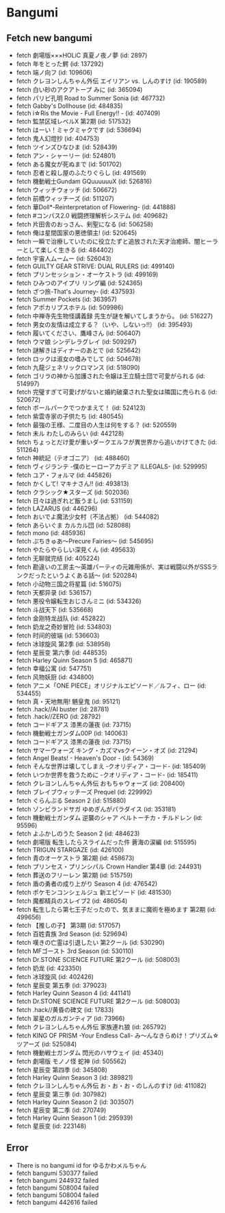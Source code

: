 # Bangumi
## Fetch new bangumi
- fetch 劇場版×××HOLiC 真夏ノ夜ノ夢 (id: 2897)
- fetch 年をとった鰐 (id: 137292)
- fetch 端ノ向フ (id: 109606)
- fetch クレヨンしんちゃん外伝 エイリアン vs. しんのすけ (id: 190589)
- fetch 白い砂のアクアトープ みに (id: 365094)
- fetch パリピ孔明 Road to Summer Sonia (id: 467732)
- fetch Gabby's Dollhouse (id: 484835)
- fetch i☆Ris the Movie - Full Energy!! - (id: 407409)
- fetch 監禁区域レベルX 第2期 (id: 517532)
- fetch はーい！ミャクミャクです (id: 536694)
- fetch 鬼人幻燈抄 (id: 404753)
- fetch ツインズひなひま (id: 528439)
- fetch アン・シャーリー (id: 524801)
- fetch ある魔女が死ぬまで (id: 501702)
- fetch 忍者と殺し屋のふたりぐらし (id: 491569)
- fetch 機動戦士Gundam GQuuuuuuX (id: 526816)
- fetch ウィッチウォッチ (id: 506672)
- fetch 前橋ウィッチーズ (id: 511207)
- fetch 華Doll*-Reinterpretation of Flowering- (id: 441888)
- fetch #コンパス2.0 戦闘摂理解析システム (id: 409682)
- fetch 片田舎のおっさん、剣聖になる (id: 506258)
- fetch 俺は星間国家の悪徳領主! (id: 520645)
- fetch 一瞬で治療していたのに役立たずと追放された天才治癒師、闇ヒーラーとして楽しく生きる (id: 484402)
- fetch 宇宙人ムームー (id: 526043)
- fetch GUILTY GEAR STRIVE: DUAL RULERS (id: 499140)
- fetch プリンセッション・オーケストラ (id: 499169)
- fetch ひみつのアイプリ リング編 (id: 524365)
- fetch ざつ旅-That's Journey- (id: 437593)
- fetch Summer Pockets (id: 363957)
- fetch アポカリプスホテル (id: 509986)
- fetch 中禅寺先生物怪講義録 先生が謎を解いてしまうから。 (id: 516227)
- fetch 男女の友情は成立する？（いや、しないっ!!） (id: 395493)
- fetch 履いてください、鷹峰さん (id: 506407)
- fetch ウマ娘 シンデレラグレイ (id: 509297)
- fetch 謎解きはディナーのあとで (id: 525642)
- fetch ロックは淑女の嗜みでして (id: 504678)
- fetch 九龍ジェネリックロマンス (id: 518090)
- fetch ゴリラの神から加護された令嬢は王立騎士団で可愛がられる (id: 514997)
- fetch 完璧すぎて可愛げがないと婚約破棄された聖女は隣国に売られる (id: 520672)
- fetch ボールパークでつかまえて！ (id: 524123)
- fetch 紫雲寺家の子供たち (id: 480545)
- fetch 最強の王様、二度目の人生は何をする？ (id: 520559)
- fetch 未ル わたしのみらい (id: 442128)
- fetch ちょっとだけ愛が重いダークエルフが異世界から追いかけてきた (id: 511264)
- fetch 神統記（テオゴニア） (id: 488460)
- fetch ヴィジランテ -僕のヒーローアカデミア ILLEGALS- (id: 529995)
- fetch ユア・フォルマ (id: 445826)
- fetch かくして! マキナさん!! (id: 493813)
- fetch クラシック★スターズ (id: 502036)
- fetch 日々は過ぎれど飯うまし (id: 531159)
- fetch LAZARUS (id: 446296)
- fetch おいでよ魔法少女村（不法占拠） (id: 544082)
- fetch あらいぐま カルカル団 (id: 528088)
- fetch mono (id: 485936)
- fetch ぷちきゅあ～Precure Fairies～ (id: 545695)
- fetch やたらやらしい深見くん (id: 495633)
- fetch 无聊就完结 (id: 405224)
- fetch 勘違いの工房主～英雄パーティの元雑用係が、実は戦闘以外がSSSランクだったというよくある話～ (id: 520284)
- fetch 小动物三国之将星篇 (id: 516075)
- fetch 天都异录 (id: 536157)
- fetch 悪役令嬢転生おじさんミニ (id: 534326)
- fetch 斗战天下 (id: 535668)
- fetch 金刚特龙战队 (id: 452822)
- fetch 奶龙之奇妙冒险 (id: 534803)
- fetch 时间的彼端 (id: 536603)
- fetch 冰球旋风 第2季 (id: 538958)
- fetch 星辰变 第六季 (id: 448535)
- fetch Harley Quinn Season 5 (id: 465871)
- fetch 幸福公寓 (id: 547751)
- fetch 风物妖厨 (id: 434800)
- fetch アニメ「ONE PIECE」オリジナルエピソード／ルフィ、ロー (id: 534455)
- fetch 真・天地無用! 魎皇鬼 (id: 95121)
- fetch .hack//AI buster (id: 28781)
- fetch .hack//ZERO (id: 28792)
- fetch コードギアス 漆黒の蓮夜 (id: 73715)
- fetch 機動戦士ガンダム00P (id: 140063)
- fetch コードギアス 漆黒の蓮夜 (id: 73715)
- fetch サマーウォーズ キング・カズマvsクイーン・オズ (id: 21294)
- fetch Angel Beats! - Heaven's Door - (id: 54369)
- fetch そんな世界は壊してしまえ ‐クオリディア・コード- (id: 185409)
- fetch いつか世界を救うために -クオリディア・コード- (id: 185411)
- fetch クレヨンしんちゃん外伝 おもちゃウォーズ (id: 208400)
- fetch ブレイブウィッチーズ Prequel (id: 229992)
- fetch ぐらんぶる Season 2 (id: 515880)
- fetch ゾンビランドサガ ゆめぎんがパラダイス (id: 353181)
- fetch 機動戦士ガンダム 逆襲のシャア ベルトーチカ・チルドレン (id: 95596)
- fetch よふかしのうた Season 2 (id: 484623)
- fetch 劇場版 転生したらスライムだった件 蒼海の涙編 (id: 515595)
- fetch TRIGUN STARGAZE (id: 426100)
- fetch 青のオーケストラ 第2期 (id: 458673)
- fetch プリンセス・プリンシパル Crown Handler 第4章 (id: 244931)
- fetch 葬送のフリーレン 第2期 (id: 515759)
- fetch 盾の勇者の成り上がり Season 4 (id: 476542)
- fetch ポケモンコンシェルジュ 新エピソード (id: 481530)
- fetch 魔都精兵のスレイブ2 (id: 486054)
- fetch 転生したら第七王子だったので、気ままに魔術を極めます 第2期 (id: 499656)
- fetch 【推しの子】 第3期 (id: 517057)
- fetch 百姓貴族 3rd Season (id: 529694)
- fetch 嘆きの亡霊は引退したい 第2クール (id: 530290)
- fetch MFゴースト 3rd Season (id: 530110)
- fetch Dr.STONE SCIENCE FUTURE 第2クール (id: 508003)
- fetch 奶龙 (id: 423350)
- fetch 冰球旋风 (id: 402426)
- fetch 星辰变 第五季 (id: 379023)
- fetch Harley Quinn Season 4 (id: 441141)
- fetch Dr.STONE SCIENCE FUTURE 第2クール (id: 508003)
- fetch .hack//黄昏の碑文 (id: 17833)
- fetch 翠星のガルガンティア (id: 73966)
- fetch クレヨンしんちゃん外伝 家族連れ狼 (id: 265792)
- fetch KING OF PRISM -Your Endless Call- み～んなきらめけ！プリズム☆ツアーズ (id: 525084)
- fetch 機動戦士ガンダム 閃光のハサウェイ (id: 45340)
- fetch 劇場版 モノノ怪 蛇神 (id: 505562)
- fetch 星辰变 第四季 (id: 345808)
- fetch Harley Quinn Season 3 (id: 389821)
- fetch クレヨンしんちゃん外伝 お・お・お・のしんのすけ (id: 411082)
- fetch 星辰变 第三季 (id: 307982)
- fetch Harley Quinn Season 2 (id: 303507)
- fetch 星辰变 第二季 (id: 270749)
- fetch Harley Quinn Season 1 (id: 295939)
- fetch 星辰变 (id: 223148)
## Error
- There is no bangumi id for ゆるかわメルちゃん
- fetch bangumi 530377 failed
- fetch bangumi 244932 failed
- fetch bangumi 508004 failed
- fetch bangumi 508004 failed
- fetch bangumi 442616 failed

